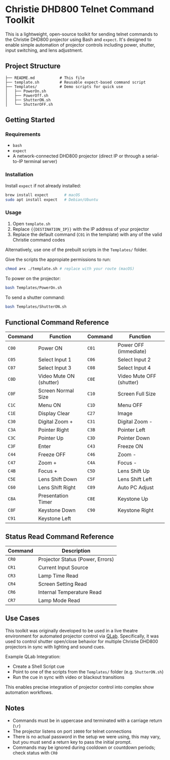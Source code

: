# Christie DHD800 Telnet Command Toolkit

This is a lightweight, open-source toolkit for sending telnet commands to the Christie DHD800 projector using Bash and `expect`. It's designed to enable simple automation of projector controls including power, shutter, input switching, and lens adjustment.

## Project Structure

```
├── README.md           # This file
├── template.sh         # Reusable expect-based command script
├── Templates/          # Demo scripts for quick use
│   ├── PowerOn.sh
│   ├── PowerOff.sh
│   ├── ShutterON.sh
│   └── ShutterOFF.sh
```

## Getting Started

### Requirements

- `bash`
- `expect`
- A network-connected DHD800 projector (direct IP or through a serial-to-IP terminal server)

### Installation

Install `expect` if not already installed:

```bash
brew install expect       # macOS
sudo apt install expect   # Debian/Ubuntu
```

### Usage

1. Open `template.sh`
2. Replace `{{DESTINATION_IP}}` with the IP address of your projector
3. Replace the default command (`C01` in the template) with any of the valid Christie command codes

Alternatively, use one of the prebuilt scripts in the `Templates/` folder.

Give the scripts the appropiate permissions to run:

```bash
chmod a+x ./template.sh # replace with your route (macOS)
```

To power on the projector:

```bash
bash Templates/PowerOn.sh
```

To send a shutter command:

```bash
bash Templates/ShutterON.sh
```

## Functional Command Reference

| Command | Function                | Command | Function                 |
| ------- | ----------------------- | ------- | ------------------------ |
| `C00`   | Power ON                | `C01`   | Power OFF (immediate)    |
| `C05`   | Select Input 1          | `C06`   | Select Input 2           |
| `C07`   | Select Input 3          | `C08`   | Select Input 4           |
| `C0D`   | Video Mute ON (shutter) | `C0E`   | Video Mute OFF (shutter) |
| `C0F`   | Screen Normal Size      | `C10`   | Screen Full Size         |
| `C1C`   | Menu ON                 | `C1D`   | Menu OFF                 |
| `C1E`   | Display Clear           | `C27`   | Image                    |
| `C30`   | Digital Zoom +          | `C31`   | Digital Zoom -           |
| `C3A`   | Pointer Right           | `C3B`   | Pointer Left             |
| `C3C`   | Pointer Up              | `C3D`   | Pointer Down             |
| `C3F`   | Enter                   | `C43`   | Freeze ON                |
| `C44`   | Freeze OFF              | `C46`   | Zoom -                   |
| `C47`   | Zoom +                  | `C4A`   | Focus -                  |
| `C4B`   | Focus +                 | `C5D`   | Lens Shift Up            |
| `C5E`   | Lens Shift Down         | `C5F`   | Lens Shift Left          |
| `C60`   | Lens Shift Right        | `C89`   | Auto PC Adjust           |
| `C8A`   | Presentation Timer      | `C8E`   | Keystone Up              |
| `C8F`   | Keystone Down           | `C90`   | Keystone Right           |
| `C91`   | Keystone Left           |

## Status Read Command Reference

| Command | Description                      |
| ------- | -------------------------------- |
| `CR0`   | Projector Status (Power, Errors) |
| `CR1`   | Current Input Source             |
| `CR3`   | Lamp Time Read                   |
| `CR4`   | Screen Setting Read              |
| `CR6`   | Internal Temperature Read        |
| `CR7`   | Lamp Mode Read                   |

## Use Cases

This toolkit was originally developed to be used in a live theatre environment for automated projector control via [QLab](https://figure53.com/qlab/). Specifically, it was used to control shutter open/close behavior for multiple Christie DHD800 projectors in sync with lighting and sound cues.

Example QLab Integration:

- Create a Shell Script cue
- Point to one of the scripts from the `Templates/` folder (e.g. `ShutterON.sh`)
- Run the cue in sync with video or blackout transitions

This enables precise integration of projector control into complex show automation workflows.

## Notes

- Commands must be in uppercase and terminated with a carriage return (`\r`)
- The projector listens on port `10000` for telnet connections
- There is no actual password in the setup we were using, this may vary, but you must send a return key to pass the initial prompt.
- Commands may be ignored during cooldown or countdown periods; check status with `CR0`
